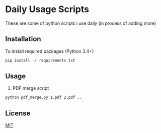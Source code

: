 # Daily Usage Scripts

These are some of python scripts i use daily (in process of adding more)

## Installation

To install required packages (Python  3.4+)

```bash
pip install -r requirements.txt
```

## Usage

1. PDF merge script

```bash
python pdf_merge.py 1.pdf 2.pdf ..
```

## License
[MIT](https://choosealicense.com/licenses/mit/)
